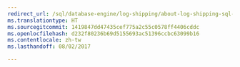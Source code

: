 ```yaml
--- 
redirect_url: /sql/database-engine/log-shipping/about-log-shipping-sql-server
ms.translationtype: HT
ms.sourcegitcommit: 1419847dd47435cef775a2c55c0578ff4406cddc
ms.openlocfilehash: d232f80236b69d5155693ac51396ccbc63099b16
ms.contentlocale: zh-tw
ms.lasthandoff: 08/02/2017

--- 
```


